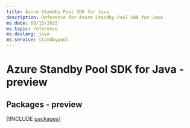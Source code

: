 ```yaml
---
title: Azure Standby Pool SDK for Java
description: Reference for Azure Standby Pool SDK for Java
ms.date: 09/15/2025
ms.topic: reference
ms.devlang: java
ms.service: standbypool
---
```

# Azure Standby Pool SDK for Java - preview
## Packages - preview
[!INCLUDE [packages](standby-pool-index.md)]